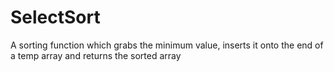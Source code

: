 # SelectSort
A sorting function which grabs the minimum value, inserts it onto the end of a temp array and returns the sorted array
